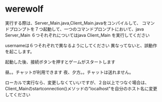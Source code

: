 # werewolf

実行する際は、Server_Main.java,Client_Main.javaをコンパイルして、
コマンドプロンプトを７つ起動して、一つのコマンドプロンプトにおいて、java Server_Main
６つそれぞれについてはjava Client_Main <username>を実行してください
  
  usernameは６つそれぞれで異なるようにしてください
  異なってないと、誤動作を起こします。
  
起動した後、接続ボタンを押すとゲームがスタートします

昼。。チャットが利用できます
夜、夕方。。チャットは送れません。

ローカルで実行なら、変更しなくていいですが、２台以上でつなぐ場合は、Client_Mainのstartconnection()メソッドの"localhost"を自分のホスト名に変更してください
